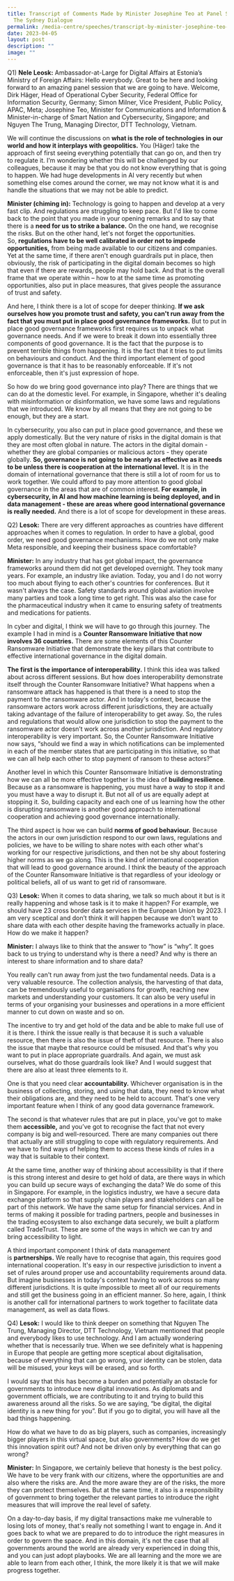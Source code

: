 ```yaml
---
title: Transcript of Comments Made by Minister Josephine Teo at Panel Session at
  The Sydney Dialogue
permalink: /media-centre/speeches/transcript-by-minister-josephine-teo-at-panel-session-at-the-sydney-dialogue/
date: 2023-04-05
layout: post
description: ""
image: ""
---
```

Q1) **Nele Leosk:** Ambassador-at-Large for Digital Affairs at Estonia’s Ministry of Foreign Affairs: Hello everybody. Great to be here and looking forward to an amazing panel session that we are going to have. Welcome, Dirk Häger, Head of Operational Cyber Security, Federal Office for Information Security, Germany; Simon Milner, Vice President, Public Policy, APAC, Meta; Josephine Teo, Minister for Communications and Information & Minister-in-charge of Smart Nation and Cybersecurity, Singapore; and Nguyen The Trung, Managing Director, DTT Technology, Vietnam.  
  
We will continue the discussions on **what is the role of technologies in our world and how it interplays with geopolitics.** You (Häger) take the approach of first seeing everything potentially that can go on, and then try to regulate it. I’m wondering whether this will be challenged by our colleagues, because it may be that you do not know everything that is going to happen. We had huge developments in AI very recently but when something else comes around the corner, we may not know what it is and handle the situations that we may not be able to predict.  
  
**Minister (chiming in):** Technology is going to happen and develop at a very fast clip. And regulations are struggling to keep pace. But I'd like to come back to the point that you made in your opening remarks and to say that there is a **need for us to strike a balance.** On the one hand, we recognise the risks. But on the other hand, let's not forget the opportunities. So, **regulations have to be well calibrated in order not to impede opportunities,** from being made available to our citizens and companies. Yet at the same time, if there aren't enough guardrails put in place, then obviously, the risk of participating in the digital domain becomes so high that even if there are rewards, people may hold back. And that is the overall frame that we operate within – how to at the same time as promoting opportunities, also put in place measures, that gives people the assurance of trust and safety.   
  
And here, I think there is a lot of scope for deeper thinking. **If we ask ourselves how you promote trust and safety, you can't run away from the fact that you must put in place good governance frameworks.** But to put in place good governance frameworks first requires us to unpack what governance needs. And if we were to break it down into essentially three components of good governance. It is the fact that the purpose is to prevent terrible things from happening. It is the fact that it tries to put limits on behaviours and conduct. And the third important element of good governance is that it has to be reasonably enforceable. If it's not enforceable, then it's just expression of hope.   
  
So how do we bring good governance into play? There are things that we can do at the domestic level. For example, in Singapore, whether it's dealing with misinformation or disinformation, we have some laws and regulations that we introduced. We know by all means that they are not going to be enough, but they are a start.   
  
In cybersecurity, you also can put in place good governance, and these we apply domestically. But the very nature of risks in the digital domain is that they are most often global in nature. The actors in the digital domain - whether they are global companies or malicious actors - they operate globally. **So, governance is not going to be nearly as effective as it needs to be unless there is cooperation at the international level.** It is in the domain of international governance that there is still a lot of room for us to work together. We could afford to pay more attention to good global governance in the areas that are of common interest. **For example, in cybersecurity, in AI and how machine learning is being deployed, and in data management - these are areas where good international governance is really needed.** And there is a lot of scope for development in these areas.  
  
Q2) **Lesok:** There are very different approaches as countries have different approaches when it comes to regulation. In order to have a global, good order, we need good governance mechanisms. How do we not only make Meta responsible, and keeping their business space comfortable?  
  
**Minister:** In any industry that has got global impact, the governance frameworks around them did not get developed overnight. They took many years. For example, an industry like aviation. Today, you and I do not worry too much about flying to each other's countries for conferences. But it wasn't always the case. Safety standards around global aviation involve many parties and took a long time to get right. This was also the case for the pharmaceutical industry when it came to ensuring safety of treatments and medications for patients.   
  
In cyber and digital, I think we will have to go through this journey. The example I had in mind is a **Counter Ransomware Initiative that now involves 36 countries.** There are some elements of this Counter Ransomware Initiative that demonstrate the key pillars that contribute to effective international governance in the digital domain.   
  
**The first is the importance of interoperability.** I think this idea was talked about across different sessions. But how does interoperability demonstrate itself through the Counter Ransomware Initiative? What happens when a ransomware attack has happened is that there is a need to stop the payment to the ransomware actor. And in today's context, because the ransomware actors work across different jurisdictions, they are actually taking advantage of the failure of interoperability to get away. So, the rules and regulations that would allow one jurisdiction to stop the payment to the ransomware actor doesn’t work across another jurisdiction. And regulatory interoperability is very important. So, the Counter Ransomware Initiative now says, “should we find a way in which notifications can be implemented in each of the member states that are participating in this initiative, so that we can all help each other to stop payment of ransom to these actors?”   
  
Another level in which this Counter Ransomware Initiative is demonstrating how we can all be more effective together is the idea of **building resilience**. Because as a ransomware is happening, you must have a way to stop it and you must have a way to disrupt it. But not all of us are equally adept at stopping it. So, building capacity and each one of us learning how the other is disrupting ransomware is another good approach to international cooperation and achieving good governance internationally.   
  
The third aspect is how we can build **norms of good behaviour.** Because the actors in our own jurisdiction respond to our own laws, regulations and policies, we have to be willing to share notes with each other what's working for our respective jurisdictions, and then not be shy about fostering higher norms as we go along. This is the kind of international cooperation that will lead to good governance around. I think the beauty of the approach of the Counter Ransomware Initiative is that regardless of your ideology or political beliefs, all of us want to get rid of ransomware.  
  
Q3) **Lesok:** When it comes to data sharing, we talk so much about it but is it really happening and whose task is it to make it happen? For example, we should have 23 cross border data services in the European Union by 2023. I am very sceptical and don’t think it will happen because we don’t want to share data with each other despite having the frameworks actually in place. How do we make it happen?   
  
**Minister:** I always like to think that the answer to “how” is “why”. It goes back to us trying to understand why is there a need? And why is there an interest to share information and to share data?  
  
You really can't run away from just the two fundamental needs. Data is a very valuable resource. The collection analysis, the harvesting of that data, can be tremendously useful to organisations for growth, reaching new markets and understanding your customers. It can also be very useful in terms of your organising your businesses and operations in a more efficient manner to cut down on waste and so on.   
  
The incentive to try and get hold of the data and be able to make full use of it is there. I think the issue really is that because it is such a valuable resource, then there is also the issue of theft of that resource. There is also the issue that maybe that resource could be misused. And that's why you want to put in place appropriate guardrails. And again, we must ask ourselves, what do those guardrails look like? And I would suggest that there are also at least three elements to it.   
  
One is that you need clear **accountability.** Whichever organisation is in the business of collecting, storing, and using that data, they need to know what their obligations are, and they need to be held to account. That's one very important feature when I think of any good data governance framework.   
  
The second is that whatever rules that are put in place, you've got to make them **accessible,** and you’ve got to recognise the fact that not every company is big and well-resourced. There are many companies out there that actually are still struggling to cope with regulatory requirements. And we have to find ways of helping them to access these kinds of rules in a way that is suitable to their context.   
  
At the same time, another way of thinking about accessibility is that if there is this strong interest and desire to get hold of data, are there ways in which you can build up secure ways of exchanging the data? We do some of this in Singapore. For example, in the logistics industry, we have a secure data exchange platform so that supply chain players and stakeholders can all be part of this network. We have the same setup for financial services. And in terms of making it possible for trading partners, people and businesses in the trading ecosystem to also exchange data securely, we built a platform called TradeTrust. These are some of the ways in which we can try and bring accessibility to light.  
  
A third important component I think of data management is **partnerships.** We really have to recognise that again, this requires good international cooperation. It's easy in our respective jurisdiction to invent a set of rules around proper use and accountability requirements around data. But imagine businesses in today's context having to work across so many different jurisdictions. It is quite impossible to meet all of our requirements and still get the business going in an efficient manner. So here, again, I think is another call for international partners to work together to facilitate data management, as well as data flows.  
  
Q4) **Lesok:** I would like to think deeper on something that Nguyen The Trung, Managing Director, DTT Technology, Vietnam mentioned that people and everybody likes to use technology. And I am actually wondering whether that is necessarily true. When we see definitely what is happening in Europe that people are getting more sceptical about digitalisation, because of everything that can go wrong, your identity can be stolen, data will be misused, your keys will be erased, and so forth.   
  
I would say that this has become a burden and potentially an obstacle for governments to introduce new digital innovations. As diplomats and government officials, we are contributing to it and trying to build this awareness around all the risks. So we are saying, “be digital, the digital identity is a new thing for you”. But if you go to digital, you will have all the bad things happening.   
  
How do what we have to do as big players, such as companies, increasingly bigger players in this virtual space, but also governments? How do we get this innovation spirit out? And not be driven only by everything that can go wrong?   
  
**Minister:** In Singapore, we certainly believe that honesty is the best policy. We have to be very frank with our citizens, where the opportunities are and also where the risks are. And the more aware they are of the risks, the more they can protect themselves. But at the same time, it also is a responsibility of government to bring together the relevant parties to introduce the right measures that will improve the real level of safety.   
  
On a day-to-day basis, if my digital transactions make me vulnerable to losing lots of money, that's really not something I want to engage in. And it goes back to what we are prepared to do to introduce the right measures in order to govern the space. And in this domain, it's not the case that all governments around the world are already very experienced in doing this, and you can just adopt playbooks. We are all learning and the more we are able to learn from each other, I think, the more likely it is that we will make progress together.